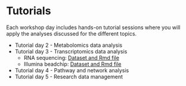 # Tutorials

Each workshop day includes hands-on tutorial sessions where you will apply the analyses discussed for the different topics.

* Tutorial day 2 - Metabolomics data analysis
* Tutorial day 3 - Transcriptomics data analysis
  * RNA sequencing: <a href="https://github.com/NUTRIOME/Workshop1/tree/main/scripts/RNA_seq" target="_blank">Dataset and Rmd file</a>
  * Illumina beadchip: <a href="https://github.com/NUTRIOME/Workshop1/tree/main/scripts/RNA_seq" target="_blank">Dataset and Rmd file</a>
* Tutorial day 4 - Pathway and network analysis
* Tutorial day 5 - Research data management
